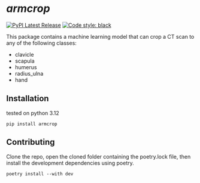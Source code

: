 # *armcrop*

[![PyPI Latest Release](https://img.shields.io/pypi/v/armcrop.svg)](https://pypi.org/armcrop/shoulder/)
[![Code style: black](https://img.shields.io/badge/code%20style-black-000000.svg)](https://github.com/psf/black)

This package contains a machine learning model that can crop a CT scan to any of the following classes:
- clavicle
- scapula
- humerus
- radius_ulna
- hand


## Installation
tested on python 3.12
```
pip install armcrop
```



## Contributing 
Clone the repo, open the cloned folder containing the poetry.lock file, then install the development dependencies using poetry. 
```
poetry install --with dev
``` 

